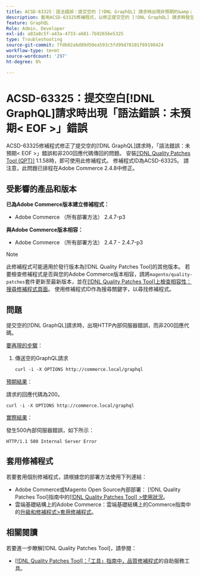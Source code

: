 ```yaml
---
title: ACSD-63325：語法錯誤：提交空的 [!DNL GraphQL] 請求時出現非預期的&amp；lt；EOF&amp；gt；錯誤
description: 套用ACSD-63325修補程式，以修正提交空的 [!DNL GraphQL] 請求時發生語法錯誤的Adobe Commerce問題。
feature: GraphQL
Role: Admin, Developer
exl-id: a83a8c5f-a43a-4733-a601-7b92656e5325
type: Troubleshooting
source-git-commit: 7fdb02a6d89d50ea593c5fd99d78101f89198424
workflow-type: tm+mt
source-wordcount: '297'
ht-degree: 0%

---
```


# ACSD-63325：提交空白[!DNL GraphQL]請求時出現「語法錯誤：未預期&lt; EOF >」錯誤

ACSD-63325修補程式修正了提交空的[!DNL GraphQL]請求時，「語法錯誤：未預期&lt; EOF >」錯誤和非200回應代碼傳回的問題。 安裝[[!DNL Quality Patches Tool (QPT)]](/help/tools/quality-patches-tool/quality-patches-tool-to-self-serve-quality-patches.md) 1.1.58時，即可使用此修補程式。 修補程式ID為ACSD-63325。 請注意，此問題已排程在Adobe Commerce 2.4.8中修正。

## 受影響的產品和版本

**已為Adobe Commerce版本建立修補程式：**

* Adobe Commerce （所有部署方法） 2.4.7-p3

**與Adobe Commerce版本相容：**

* Adobe Commerce （所有部署方法） 2.4.7 - 2.4.7-p3

>[!NOTE]
>
>此修補程式可能適用於發行版本為[!DNL Quality Patches Tool]的其他版本。 若要檢查修補程式是否與您的Adobe Commerce版本相容，請將`magento/quality-patches`套件更新至最新版本，並在[[!DNL Quality Patches Tool]上檢查相容性：搜尋修補程式頁面](https://experienceleague.adobe.com/tools/commerce-quality-patches/index.html)。 使用修補程式ID作為搜尋關鍵字，以尋找修補程式。

## 問題

提交空的[!DNL GraphQL]請求時，出現HTTP內部伺服器錯誤，而非200回應代碼。

<u>要再現的步驟</u>：

1. 傳送空的GraphQL請求

   ```graphql
   curl -i -X OPTIONS http://commerce.local/graphql
   ```

<u>預期結果</u>：

請求的回應代碼為200。

```
curl -i -X OPTIONS http://commerce.local/graphql
```

<u>實際結果</u>：

發生500內部伺服器錯誤，如下所示：

```
HTTP/1.1 500 Internal Server Error
```

## 套用修補程式

若要套用個別修補程式，請根據您的部署方法使用下列連結：

* Adobe Commerce或Magento Open Source內部部署： [!DNL Quality Patches Tool]指南中的[[!DNL Quality Patches Tool] >使用狀況](/help/tools/quality-patches-tool/usage.md)。
* 雲端基礎結構上的Adobe Commerce：雲端基礎結構上的Commerce指南中的[升級和修補程式>套用修補程式](https://experienceleague.adobe.com/en/docs/commerce-cloud-service/user-guide/develop/upgrade/apply-patches)。

## 相關閱讀

若要進一步瞭解[!DNL Quality Patches Tool]，請參閱：

* [[!DNL Quality Patches Tool]：「工具」指南中，品質修補程式](/help/tools/quality-patches-tool/quality-patches-tool-to-self-serve-quality-patches.md)的自助服務工具。
